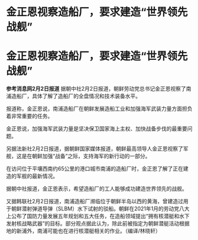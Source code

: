 # 金正恩视察造船厂，要求建造“世界领先战舰”

# 金正恩视察造船厂，要求建造“世界领先战舰”

**参考消息网2月2日报道** 据朝中社2月2日报道，朝鲜劳动党总书记金正恩视察了南浦造船厂，具体了解了造船厂的全盘情况和技术装备水平。

报道称，金正恩说，南浦造船厂在朝鲜发展造船工业和加强海军武装力量方面担负着非常重要的任务。

金正恩说，加强海军武装力量是坚决保卫国家海上主权、加快战备步伐的最重要问题。

另据法新社2月2日报道，据朝鲜国家媒体报道，朝鲜最高领导人金正恩视察了军舰，这是在朝鲜加强“战备”之际，支持海军的新行动的一部分。

在访问位于平壤西南约65公里的港口城市南浦的造船厂时，金正恩了解了正在建造的军舰的最新情况。

据朝中社报道，金正恩表示，希望造船厂的工人能够成功建造世界领先的战舰。

又据韩联社2月2日报道，南浦造船厂濒临位于朝鲜半岛以西的黄海，曾建造过用于朝鲜潜射弹道导弹（SLBM）水下试射的驳船。朝鲜在2021年1月的劳动党八大上公布了国防力量发展五年规划和五大任务，在造船领域提出“拥有核潜艇和水下发射核战略武器”的目标。部分观点据此认为，除此前被指定为朝鲜潜艇活动根据地的新浦外，南浦可能也在进行核潜艇相关的作业。（编译/林晓轩）


